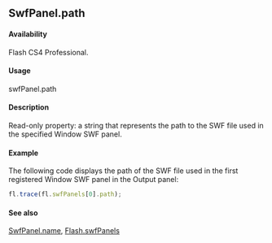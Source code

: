 ## SwfPanel.path

#### Availability

Flash CS4 Professional.

#### Usage

swfPanel.path

#### Description

Read-only property: a string that represents the path to the SWF file used in the specified Window SWF panel.

#### Example

The following code displays the path of the SWF file used in the first registered Window SWF panel in the Output panel:

```javascript
fl.trace(fl.swfPanels[0].path);
```

#### See also

[SwfPanel.name](../SwfPanel_object/SwfPanel3.md), [Flash.swfPanels](../Flash_object_/Flash74.md)
